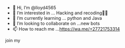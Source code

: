 - 👋 Hi, I’m @lloyd4565
- 👀 I’m interested in ... Hacking and recoding👨‍💻
- 🌱 I’m currently learning ... python and Java
- 💞️ I’m looking to collaborate on ...new bots
- 📫 How to reach me ...https://wa.me/+27721753314

<!---
lloyd4565/lloyd4565 is a ✨ special ✨ repository because its `README.md` (this file) appears on your GitHub profile.
You can click the Preview link to take a look at your changes.
--->join my 
